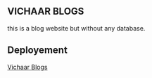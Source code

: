 ## VICHAAR BLOGS
this is a blog website but without any database.

## Deployement
[Vichaar Blogs](https://vichaar-blogs.onrender.com/)
